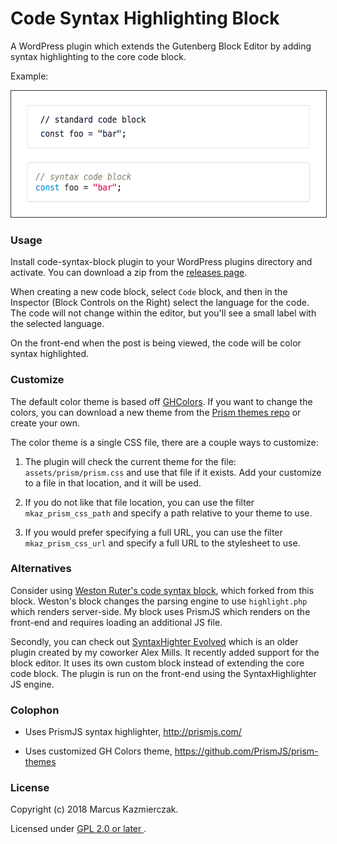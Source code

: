 
# Code Syntax Highlighting Block

A WordPress plugin which extends the Gutenberg Block Editor by adding syntax highlighting to the core code block.


Example:

<img src="screenshot.png" title="Screenshot example in use" alt="screen shot" width="554" height="202" style="border:1px solid #333"/>


### Usage

Install code-syntax-block plugin to your WordPress plugins directory and activate. You can download a zip from the  [releases page](https://github.com/mkaz/code-syntax-block/releases).

When creating a new code block, select `Code` block, and then in the Inspector (Block Controls on the Right) select the language for the code. The code will not change within the editor, but you'll see a small label with the selected language.

On the front-end when the post is being viewed, the code will be color syntax highlighted.

### Customize

The default color theme is based off [GHColors](https://github.com/PrismJS/prism-themes/blob/master/themes/prism-ghcolors.css). If you want to change the colors, you can download a new theme from the [Prism themes repo](https://github.com/PrismJS/prism-themes) or create your own.

The color theme is a single CSS file, there are a couple ways to customize:

1. The plugin will check the current theme for the file: `assets/prism/prism.css` and use that file if it exists. Add your customize to a file in that location, and it will be used.

2. If you do not like that file location, you can use the filter `mkaz_prism_css_path` and specify a path relative to your theme to use.

3. If you would prefer specifying a full URL, you can use the filter `mkaz_prism_css_url` and specify a full URL to the stylesheet to use.


### Alternatives

Consider using [Weston Ruter's code syntax block](https://github.com/westonruter/code-syntax-block), which forked from this block. Weston's block changes the parsing engine to use `highlight.php` which renders server-side. My block uses PrismJS which renders on the front-end and requires loading an additional JS file.

Secondly, you can check out [SyntaxHighter Evolved](https://wordpress.org/plugins/syntaxhighlighter/) which is an older plugin created by my coworker Alex Mills. It recently added support for the block editor. It uses its own custom block instead of extending the core code block. The plugin is run on the front-end using the SyntaxHighlighter JS engine.

### Colophon

- Uses PrismJS syntax highlighter, http://prismjs.com/

- Uses customized GH Colors theme, https://github.com/PrismJS/prism-themes


### License

Copyright (c) 2018 Marcus Kazmierczak.

Licensed under <a href="https://opensource.org/licenses/GPL-2.0"> GPL 2.0 or later </a>.

